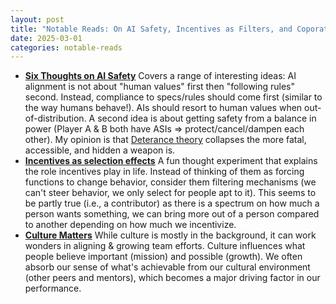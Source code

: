 ```yaml
---
layout: post
title: "Notable Reads: On AI Safety, Incentives as Filters, and Coporate Culture"
date: 2025-03-01
categories: notable-reads
---
```


- **[Six Thoughts on AI Safety](https://www.lesswrong.com/posts/3jnziqCF3vA2NXAKp/six-thoughts-on-ai-safety)**
	Covers a range of interesting ideas: AI alignment is not about "human values" first then "following rules" second. Instead, compliance to specs/rules should come first (similar to the way humans behave!). AIs should resort to human values when out-of-distribution. A second idea is about getting safety from a balance in power (Player A & B both have ASIs => protect/cancel/dampen each other). My opinion is that [Deterance theory](https://en.wikipedia.org/wiki/Deterrence_theory) collapses the more fatal, accessible, and hidden a weapon is.
- **[Incentives as selection effects](https://blog.sbensu.com/posts/incentives-as-selection-effects)**
	A fun thought experiment that explains the role incentives play in life. Instead of thinking of them as forcing functions to change behavior, consider them filtering mechanisms (we can't steer behavior, we only select for people apt to it). This seems to be partly true (i.e., a contributor) as there is a spectrum on how much a person wants something, we can bring more out of a person compared to another depending on how much we incentivize.
- **[Culture Matters](https://danluu.com/culture)**
	While culture is mostly in the background, it can work wonders in aligning & growing team efforts. Culture influences what people believe important (mission) and possible (growth). We often absorb our sense of what's achievable from our cultural environment (other peers and mentors), which becomes a major driving factor in our performance.